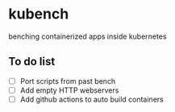 # kubench
benching containerized apps inside kubernetes

## To do list

- [ ] Port scripts from past bench
- [ ] Add empty HTTP webservers
- [ ] Add github actions to auto build containers
